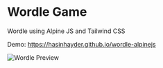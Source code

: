 # Wordle Game

Wordle using Alpine JS and Tailwind CSS 

Demo: https://hasinhayder.github.io/wordle-alpinejs

![Wordle Preview](https://i.ibb.co/C5mf5hc/273016289-10158958076659633-2230063815835301897-n.jpg)
